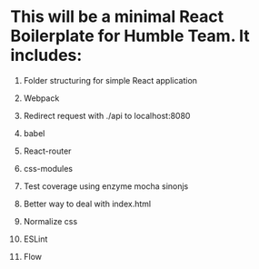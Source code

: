 # This will be a minimal React Boilerplate for Humble Team. It includes:

1. Folder structuring for simple React application
2. Webpack
3. Redirect request with ./api to localhost:8080
4. babel
5. React-router
6. css-modules
7. Test coverage using enzyme mocha sinonjs
8. Better way to deal with index.html
9. Normalize css
10. ESLint

11. Flow

